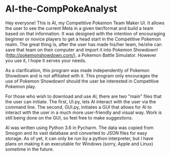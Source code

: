# Al-the-CompPokeAnalyst

Hey everyone! This is Al, my Competitive Pokemon Team Maker UI. It allows the user to see the current Meta in a given tier/format and build a team based on that information. It was designed with the intention of encouraging beginner or novice players to get a head start in the Competitive Pokemon realm. The great thing is, after the user has made his/her team, he/she can save that team on their computer and import it into Pokemon Showdown! (http://pokemonshowdown.com/), a Pokemon Battle Simulator. However you use it, I hope it serves your needs.

As a clarification, this program was made independently of Pokemon Showdown and is not affiliated with it. This program only encourages the use of Pokemon Showdown! should the user be interested in Competitive Pokemon play.

For those who wish to download and use Al, there are two "main" files that the user can initiate. The first, UI.py, lets Al interact with the user via the command line. The second, GUI.py, initiates a GUI that allows for Al to interact with the user in a much more user-friendly and visual way. Work is still being done on the GUI, so feel free to make suggestions.

Al was written using Python 3.6 in Pycharm. The data was copied from Smogon and its vast database and converted to JSON files for easy storage. As of yet, it can only be run by a python interpreter, but I have plans on making it an executable for Windows (sorry, Apple and Linux) sometime in the future.
